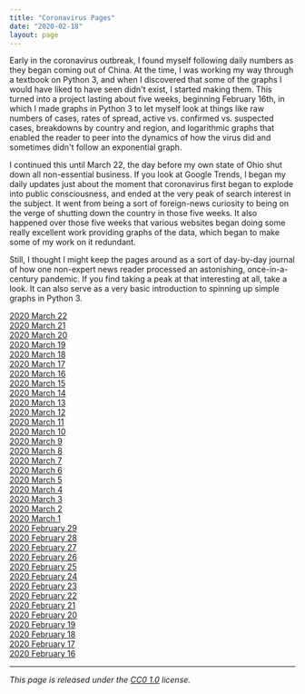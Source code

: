 ```yaml
---
title: "Coronavirus Pages"
date: "2020-02-18"
layout: page
--- 
```


Early in the coronavirus outbreak, I found myself following daily numbers as they began coming out of China. At the time, I was working my way through a textbook on Python 3, and when I discovered that some of the graphs I would have liked to have seen didn't exist, I started making them. This turned into a project lasting about five weeks, beginning February 16th, in which I made graphs in Python 3 to let myself look at things like raw numbers of cases, rates of spread, active vs. confirmed vs. suspected cases, breakdowns by country and region, and logarithmic graphs that enabled the reader to peer into the dynamics of how the virus did and sometimes didn't follow an exponential graph.

I continued this until March 22, the day before my own state of Ohio shut down all non-essential business. If you look at Google Trends, I began my daily updates just about the moment that coronavirus first began to explode into public consciousness, and ended at the very peak of search interest in the subject. It went from being a sort of foreign-news curiosity to being on the verge of shutting down the country in those five weeks. It also happened over those five weeks that various websites began doing some really excellent work providing graphs of the data, which began to make some of my work on it redundant.

Still, I thought I might keep the pages around as a sort of day-by-day journal of how one non-expert news reader processed an astonishing, once-in-a-century pandemic. If you find taking a peak at that interesting at all, take a look. It can also serve as a very basic introduction to spinning up simple graphs in Python 3.

[2020 March 22](2020-3-22.html)  
[2020 March 21](2020-3-21.html)  
[2020 March 20](2020-3-20.html)  
[2020 March 19](2020-3-19.html)  
[2020 March 18](2020-3-18.html)  
[2020 March 17](2020-3-17.html)  
[2020 March 16](2020-3-16.html)  
[2020 March 15](2020-3-15.html)  
[2020 March 14](2020-3-14.html)  
[2020 March 13](2020-3-13.html)  
[2020 March 12](2020-3-12.html)  
[2020 March 11](2020-3-11.html)  
[2020 March 10](2020-3-10.html)  
[2020 March 9](2020-3-9.html)  
[2020 March 8](2020-3-8.html)  
[2020 March 7](2020-3-7.html)  
[2020 March 6](2020-3-6.html)  
[2020 March 5](2020-3-5.html)  
[2020 March 4](2020-03-04.html)  
[2020 March 3](2020-3-3.html)  
[2020 March 2](2020-3-2.html)  
[2020 March 1](2020-3-1.html)  
[2020 February 29](2020-2-29.html)  
[2020 February 28](2020-2-17.html)  
[2020 February 27](2020-2-27.html)  
[2020 February 26](2020-2-26.html)  
[2020 February 25](2020-2-25.html)  
[2020 February 24](2020-2-24.html)  
[2020 February 23](2020-2-23.html)  
[2020 February 22](2020-2-22.html)  
[2020 February 21](2020-2-21.html)  
[2020 February 20](2020-2-20.html)  
[2020 February 19](2020-2-19.html)  
[2020 February 18](2020-2-18.html)  
[2020 February 17](2020-2-17.html)  
[2020 February 16](thinking-covid.html)

---

_This page is released under the [CC0 1.0](https://creativecommons.org/publicdomain/zero/1.0/) license._

